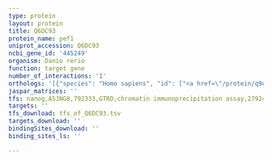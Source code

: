 ```yaml
---
type: protein
layout: protein
title: Q6DC93
protein_name: pef1
uniprot_accession: Q6DC93
ncbi_gene_id: '445249'
organism: Danio rerio
function: target gene
number_of_interactions: '1'
orthologs: '[{"species": "Homo sapiens", "id": ["<a href=\"/protein/q9ubv8\">Q9UBV8</a>"]}, {"species": "Mus musculus", "id": ["<a href=\"/protein/q8bfy6\">Q8BFY6</a>"]}, {"species": "Rattus norvegicus", "id": ["<a href=\"/protein/q641z8\">Q641Z8</a>"]}, {"species": "Drosophila melanogaster", "id": ["<a href=\"/protein/q7k2l7\">Q7K2L7</a>"]}]'
jaspar_matrices: ''
tfs: nanog,A5JNG8,792333,GTRD,chromatin immunoprecipitation assay,27924024%5Buid%5D,No
targets: ''
tfs_download: tfs_of_Q6DC93.tsv
targets_download: ''
bindingSites_download: ''
binding_sites_ls: ''

---
```

